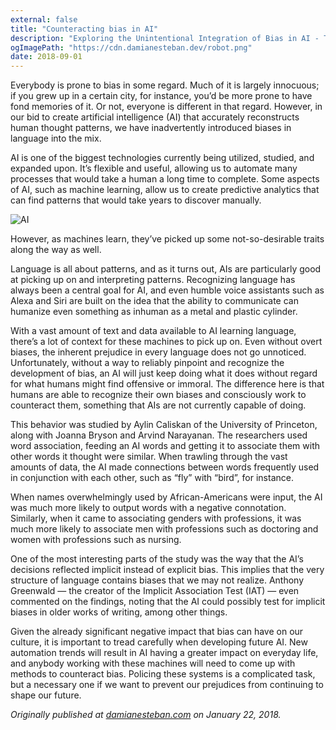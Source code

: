 ```yaml
---
external: false
title: "Counteracting bias in AI"
description: "Exploring the Unintentional Integration of Bias in AI - This insightful blog post delves into the fascinating yet concerning issue of inherent biases being unconsciously integrated into artificial intelligence (AI) systems. Analyzing the nature of machine learning, the article highlights how AI, by learning language and patterns, inadvertently picks up human prejudices. It discusses an intriguing study by researchers from Princeton University that revealed implicit bias in AI's word associations. The post warns of the significant impact these biases can have on our society and underscores the need for strategies to counteract bias in the future development of AI. A must-read for anyone interested in the ethical implications of AI and machine learning."
ogImagePath: "https://cdn.damianesteban.dev/robot.png"
date: 2018-09-01
---
```


Everybody is prone to bias in some regard. Much of it is largely innocuous; if you grew up in a certain city, for instance, you’d be more prone to have fond memories of it. Or not, everyone is different in that regard. However, in our bid to create artificial intelligence (AI) that accurately reconstructs human thought patterns, we have inadvertently introduced biases in language into the mix.

AI is one of the biggest technologies currently being utilized, studied, and expanded upon. It’s flexible and useful, allowing us to automate many processes that would take a human a long time to complete. Some aspects of AI, such as machine learning, allow us to create predictive analytics that can find patterns that would take years to discover manually.

![AI](https://cdn.damianesteban.dev/robot.png)

However, as machines learn, they’ve picked up some not-so-desirable traits along the way as well.

Language is all about patterns, and as it turns out, AIs are particularly good at picking up on and interpreting patterns. Recognizing language has always been a central goal for AI, and even humble voice assistants such as Alexa and Siri are built on the idea that the ability to communicate can humanize even something as inhuman as a metal and plastic cylinder.

With a vast amount of text and data available to AI learning language, there’s a lot of context for these machines to pick up on. Even without overt biases, the inherent prejudice in every language does not go unnoticed. Unfortunately, without a way to reliably pinpoint and recognize the development of bias, an AI will just keep doing what it does without regard for what humans might find offensive or immoral. The difference here is that humans are able to recognize their own biases and consciously work to counteract them, something that AIs are not currently capable of doing.

This behavior was studied by Aylin Caliskan of the University of Princeton, along with Joanna Bryson and Arvind Narayanan. The researchers used word association, feeding an AI words and getting it to associate them with other words it thought were similar. When trawling through the vast amounts of data, the AI made connections between words frequently used in conjunction with each other, such as “fly” with “bird”, for instance.

When names overwhelmingly used by African-Americans were input, the AI was much more likely to output words with a negative connotation. Similarly, when it came to associating genders with professions, it was much more likely to associate men with professions such as doctoring and women with professions such as nursing.

One of the most interesting parts of the study was the way that the AI’s decisions reflected implicit instead of explicit bias. This implies that the very structure of language contains biases that we may not realize. Anthony Greenwald — the creator of the Implicit Association Test (IAT) — even commented on the findings, noting that the AI could possibly test for implicit biases in older works of writing, among other things.

Given the already significant negative impact that bias can have on our culture, it is important to tread carefully when developing future AI. New automation trends will result in AI having a greater impact on everyday life, and anybody working with these machines will need to come up with methods to counteract bias. Policing these systems is a complicated task, but a necessary one if we want to prevent our prejudices from continuing to shape our future.

*Originally published at [damianesteban.com](http://damianesteban.com/counteracting-bias-in-ai/) on January 22, 2018.*